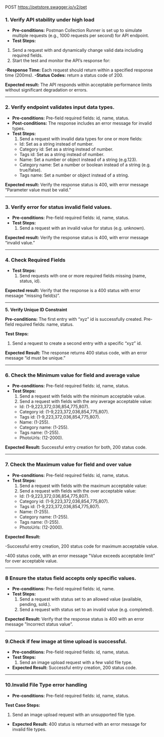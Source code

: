 POST https://petstore.swagger.io/v2/pet 


### 1. **Verify API stability under high load**

- **Pre-conditions:** Postman Collection Runner is set up to simulate multiple requests (e.g., 1000 requests per second) for API endpoint.
- **Test Steps:**
1. Send a request with and dynamically change valid data including required fields.
2. Start the test and monitor the API’s response for:

**-Response Time:** Each request should return within a specified response time (200ms).
**-Status Codes:** return a status code of 200.

**Expected result:** The API responds within acceptable performance limits without significant degradation or errors.

---

### 2. Verify endpoint validates input data types.

- **Pre-conditions:** Pre-field required fields: id, name, status.
- **Post-conditions:** The response includes an error message for invalid types.
- **Test Steps:**
    1. Send a request with invalid data types for one or more fields:
    - Id: Set as a string instead of number.
    - Category id: Set as a string instead of number.
    - Tags id: Set as a string instead of number.
    - Name: Set a number or object instead of a string (e.g.123).
    - Category name: Set a number or boolean instead of a string (e.g. true/false).
    - Tags name: Set a number or object instead of a string.

**Expected result:** Verify the response status is 400, with error message “Parameter value must be valid.”

---

### 3. Verify error for status invalid field values.

- **Pre-conditions:** Pre-field required fields: id, name, status.
- **Test Steps:**
    1. Send a request with an invalid value for status (e.g. unknown).

**Expected result:** Verify the response status is 400, with error message “invalid value.”

---

### 4. **Check Required Fields**

- **Test Steps:**
    1. Send requests with one or more required fields missing (name, status, id).

**Expected result:** Verify that the response is a 400 status with error message “missing field(s)”.

---

**5.** **Verify Unique ID Constraint**

**Pre-conditions:** The first entry with “xyz” id is successfully created. 
                              Pre-field required fields: name, status.

**Test Steps:**

1. Send a request to create a second entry with a specific “xyz” id.

**Expected Result:** The response returns 400 status code, with an error message  “id must be unique.”

---

### 6. **Check the Minimum value for field and average value**

- **Pre-conditions:** Pre-field required fields: id, name, status.
- **Test Steps:**
    1. Send a request with fields with the minimum acceptable value.
    2. Send a request with fields with the any average acceptable value:
    - Id: (1-9,223,372,036,854,775,807).
    - Category id: (1-9,223,372,036,854,775,807).
    - Tags id: (1-9,223,372,036,854,775,807).
    - Name: (1-255).
    - Category name: (1-255).
    - Tags name: (1-255).
    - PhotoUrls: (12-2000).

**Expected Result:** Successful entry creation for both, 200 status code.

---

### 7.  **Check the Maximum value for field and over value**

- **Pre-conditions:** Pre-field required fields: id, name, status.
- **Test Steps:**
    1. Send a request with fields with the maximum acceptable value:
    2. Send a request with fields with the over acceptable value:
    - Id: (1-9,223,372,036,854,775,807).
    - Category id: (1-9,223,372,036,854,775,807).
    - Tags id: (1-9,223,372,036,854,775,807).
    - Name: (1-255).
    - Category name: (1-255).
    - Tags name: (1-255).
    - PhotoUrls: (12-2000).

**Expected Result:** 

-Successful entry creation, 200 status code for maximum acceptable value.

-400 status code, with an error message  "Value exceeds acceptable limit” for over acceptable value.

---

### 8 Ensure the status field  accepts only specific values.

- **Pre-conditions:** Pre-field required fields: id, name.
- **Test Steps:**
    1. Send a request with status set to an allowed value (available, pending, sold.).
    2. Send a request with status set to an invalid value (e.g. completed).

**Expected Result:** Verify that the response status is 400 with an error message "Incorrect status value”.

---

### 9.Check if few image at time upload is successful.

- **Pre-conditions:** Pre-field required fields: id, name, status.
- **Test Steps:**
    1. Send an image upload request with a few valid file type.
- **Expected Result:** Successful entry creation, 200 status code.

---

### **10.Invalid File Type error handling**

- **Pre-conditions:** Pre-field required fields: id, name, status.

**Test Case Steps:**

1. Send an image upload request with an unsupported file type.
- **Expected Result:** 400 status is returned with an error message for invalid file types.
